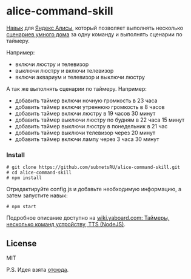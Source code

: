 # alice-command-skill
[Навык](https://dialogs.yandex.ru/) для [Яндекс Алисы](https://yandex.ru/alice/), который позволяет выполнять несколько [сценариев умного дома](https://yandex.ru/quasar/iot) за одну команду и выполнять сценарии по таймеру.

Например:
* включи люстру и телевизор
* выключи люстру и включи телевизор
* включи аквариум и телевизор и выключи люстру

А так же выполнять сценарии по таймеру. Например:
* добавить таймер включи ночную громкость в 23 часа
* добавить таймер включи утреннюю громкость в 8 часов
* добавить таймер включи люстру в 19 часов 30 минут
* добавить таймер выключи люстру по будням в 22 часа 15 минут
* добавить таймер выключи люстру в понедельник в 21 час
* добавить таймер выключи телевизор через 20 минут
* добавить таймер включи лампу через 3 часа 30 минут

### Install

```shell
# git clone https://github.com/subnetsRU/alice-command-skill.git
# cd alice-command-skill
# npm install
```
Отредактируйте config.js и добавьте необходимую информацию, а затем запустите навык:
```shell
# npm start
```

Подробное описание доступно на [wiki.yaboard.com: Таймеры, несколько команд устройству, TTS (NodeJS)](https://wiki.yaboard.com/s/oi).

License
----

MIT

P.S. Идея взята [отсюда](https://flows.nodered.org/node/node-red-contrib-yandex-alice-command).
